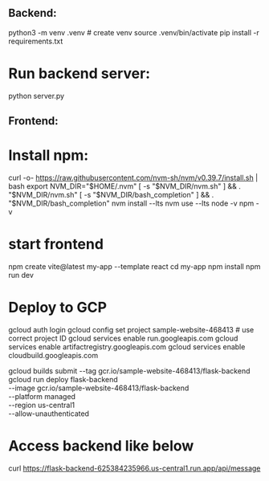 ## Backend:
python3 -m venv .venv # create venv
source .venv/bin/activate
pip install -r requirements.txt

# Run backend server: 
python server.py


## Frontend:
# Install npm:
curl -o- https://raw.githubusercontent.com/nvm-sh/nvm/v0.39.7/install.sh | bash
export NVM_DIR="$HOME/.nvm"
[ -s "$NVM_DIR/nvm.sh" ] && \. "$NVM_DIR/nvm.sh"
[ -s "$NVM_DIR/bash_completion" ] && \. "$NVM_DIR/bash_completion"
nvm install --lts
nvm use --lts
node -v
npm -v

# start frontend
npm create vite@latest my-app --template react
cd my-app
npm install
npm run dev



# Deploy to GCP
gcloud auth login
gcloud config set project sample-website-468413 # use correct project ID
gcloud services enable run.googleapis.com
gcloud services enable artifactregistry.googleapis.com
gcloud services enable cloudbuild.googleapis.com

gcloud builds submit --tag gcr.io/sample-website-468413/flask-backend
gcloud run deploy flask-backend \
  --image gcr.io/sample-website-468413/flask-backend \
  --platform managed \
  --region us-central1 \
  --allow-unauthenticated

# Access backend like below
curl https://flask-backend-625384235966.us-central1.run.app/api/message